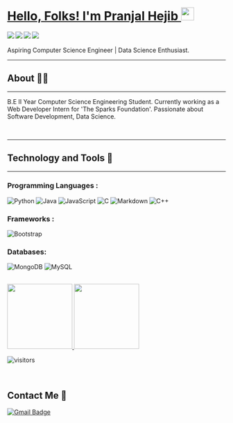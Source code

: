 # <a href="https://www.linkedin.com/in/pranjalhejib/"> Hello, Folks! I'm Pranjal Hejib </a><img src="https://raw.githubusercontent.com/MartinHeinz/MartinHeinz/master/wave.gif" width="30px">


<a href="https://www.linkedin.com/in/pranjalhejib/">
<img align="left" src="https://img.icons8.com/color/30/000000/linkedin.png"/>
</a>

<a href="https://github.com/pranjalhejib">
<img align="left" src="https://img.icons8.com/material-outlined/30/FFFFFF/github.png"/>
</a>

<a href="https://www.instagram.com/pranjalhejib/">
<img align="left" src="https://img.icons8.com/fluency/30/000000/instagram-new.png"/>
</a>

<a href="https://twitter.com/HejibPranjal">
<img align="left" src="https://img.icons8.com/color/30/000000/twitter--v1.png"/>
</a>

<br>
<br>
Aspiring Computer Science Engineer | Data Science Enthusiast.

---
## About :man_technologist:
---
B.E II Year Computer Science Engineering Student. Currently working as a Web Developer Intern for 'The Sparks Foundation'. Passionate about Software Development, Data Science.

<br>

---
## Technology and Tools 🔧
---

### Programming Languages :
<p>
<img alt="Python" src="https://img.shields.io/badge/python%20-%2314354C.svg?&style=for-the-badge&logo=python&logoColor=white"/>
<img alt="Java" src="https://img.shields.io/badge/java-%23ED8B00.svg?&style=for-the-badge&logo=java&logoColor=white"/>
<img alt="JavaScript" src="https://img.shields.io/badge/javascript%20-%23323330.svg?&style=for-the-badge&logo=javascript&logoColor=%23F7DF1E"/>
<img alt="C" src="https://img.shields.io/badge/C language%20-%23323330.svg?&style=for-the-badge&logo=C&logoColor=blue"/>
<img alt="Markdown" src="https://img.shields.io/badge/markdown-%23000000.svg?&style=for-the-badge&logo=markdown&logoColor=white"/>
<img alt="C++" src="https://img.shields.io/badge/c++%20-%2300599C.svg?&style=for-the-badge&logo=c%2B%2B&ogoColor=white"/></p>


### Frameworks :
<img alt="Bootstrap" src="https://img.shields.io/badge/bootstrap%20-%23563D7C.svg?&style=for-the-badge&logo=bootstrap&logoColor=white"/>


### Databases:
<p>
<img alt="MongoDB" src ="https://img.shields.io/badge/MongoDB-%234ea94b.svg?&style=for-the-badge&logo=mongodb&logoColor=white"/>
 <img alt="MySQL" src="https://img.shields.io/badge/mysql-%2300f.svg?&style=for-the-badge&logo=mysql&logoColor=white"/></p>
<br>

<!-- STATS -->
 <a href="https://github.com/pranjalhejib">
  <img height="150em" src="https://github-readme-stats.vercel.app/api?username=pranjalhejib&theme=buefy&show_icons=true" />
  <img height="150em" src="https://github-readme-stats.vercel.app/api/top-langs/?username=pranjalhejib&theme=buefy&layout=compact" />
</a>

![visitors](https://visitor-badge.laobi.icu/badge?page_id=pranjalhejib.pranjalhejib)

<br>



 ##  Contact Me :speech_balloon:
 
  [![Gmail Badge](https://img.shields.io/badge/-hejibpranjal@gmail.com-c14438?style=flat-square&logo=Gmail&logoColor=white&link=mailto:hejibpranjal@gmail.com)](mailto:)
